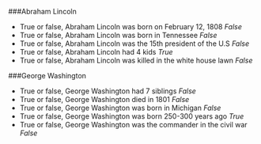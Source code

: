 ###Abraham Lincoln
 - True or false, Abraham Lincoln was born on February 12, 1808 *False*
 - True or false, Abraham Lincoln was born in Tennessee *False*
 - True or false, Abraham Lincoln was the 15th president of the U.S *False*
 - True or false, Abraham Lincoln had 4 kids *True*
 - True or false, Abraham Lincoln was killed in the white house lawn *False*

###George Washington
 - True or false, George Washington had 7 siblings *False*
 - True or false, George Washington died in 1801 *False*
 - True or false, George Washington was born in Michigan *False*
 - True or false, George Washington was born 250-300 years ago *True*
 - True or false, George Washington was the commander in the civil war	*False*
